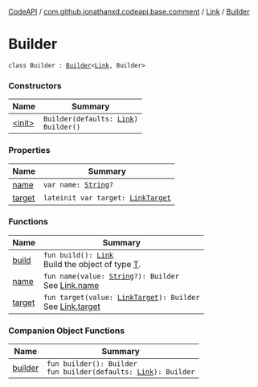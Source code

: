 [CodeAPI](../../../index.md) / [com.github.jonathanxd.codeapi.base.comment](../../index.md) / [Link](../index.md) / [Builder](.)

# Builder

`class Builder : `[`Builder`](../../../com.github.jonathanxd.codeapi.builder/-builder/index.md)`<`[`Link`](../index.md)`, Builder>`

### Constructors

| Name | Summary |
|---|---|
| [&lt;init&gt;](-init-.md) | `Builder(defaults: `[`Link`](../index.md)`)`<br>`Builder()` |

### Properties

| Name | Summary |
|---|---|
| [name](name.md) | `var name: `[`String`](https://kotlinlang.org/api/latest/jvm/stdlib/kotlin/-string/index.html)`?` |
| [target](target.md) | `lateinit var target: `[`LinkTarget`](../-link-target/index.md) |

### Functions

| Name | Summary |
|---|---|
| [build](build.md) | `fun build(): `[`Link`](../index.md)<br>Build the object of type [T](#). |
| [name](name.md) | `fun name(value: `[`String`](https://kotlinlang.org/api/latest/jvm/stdlib/kotlin/-string/index.html)`?): Builder`<br>See [Link.name](../name.md) |
| [target](target.md) | `fun target(value: `[`LinkTarget`](../-link-target/index.md)`): Builder`<br>See [Link.target](../target.md) |

### Companion Object Functions

| Name | Summary |
|---|---|
| [builder](builder.md) | `fun builder(): Builder`<br>`fun builder(defaults: `[`Link`](../index.md)`): Builder` |
